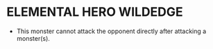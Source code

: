 
# ELEMENTAL HERO WILDEDGE

*   This monster cannot attack the opponent directly after attacking a monster(s).

  